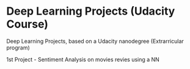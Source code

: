 # Deep Learning Projects (Udacity Course)
Deep Learning Projects, based on a Udacity nanodegree (Extrarricular program)

1st Project - Sentiment Analysis on movies revies using a NN
